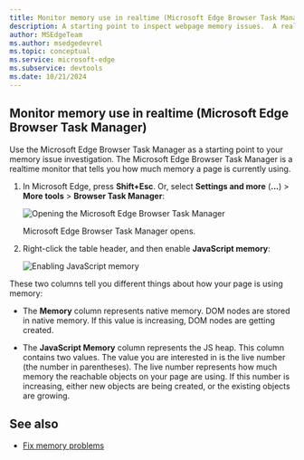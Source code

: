 ```yaml
---
title: Monitor memory use in realtime (Microsoft Edge Browser Task Manager)
description: A starting point to inspect webpage memory issues.  A realtime monitor that tells you how much memory a webpage is currently using.
author: MSEdgeTeam
ms.author: msedgedevrel
ms.topic: conceptual
ms.service: microsoft-edge
ms.subservice: devtools
ms.date: 10/21/2024
---
```

## Monitor memory use in realtime (Microsoft Edge Browser Task Manager)

Use the Microsoft Edge Browser Task Manager as a starting point to your memory issue investigation.  The Microsoft Edge Browser Task Manager is a realtime monitor that tells you how much memory a page is currently using.

1. In Microsoft Edge, press **Shift+Esc**.  Or, select **Settings and more** (**...**) > **More tools** > **Browser Task Manager**:

   ![Opening the Microsoft Edge Browser Task Manager](./index-images/bing-settings-more-tools-browser-task-manager.png)

   Microsoft Edge Browser Task Manager opens.

1. Right-click the table header, and then enable **JavaScript memory**:

   ![Enabling JavaScript memory](./index-images/bing-browser-task-manager-javascript-memory.png)

These two columns tell you different things about how your page is using memory:

*  The **Memory** column represents native memory.  DOM nodes are stored in native memory.  If this value is increasing, DOM nodes are getting created.

*  The **JavaScript Memory** column represents the JS heap.  This column contains two values.  The value you are interested in is the live number (the number in parentheses).  The live number represents how much memory the reachable objects on your page are using.  If this number is increasing, either new objects are being created, or the existing objects are growing.

<!--*  live number reference: https://groups.google.com/d/msg/google-chrome-developer-tools/aTMVGoNM0VY/bLmf3l2CpJ8J  -->


<!-- ============================================ -->
## See also

* [Fix memory problems](index.md)
